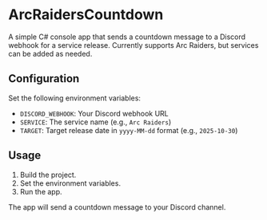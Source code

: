 
# ArcRaidersCountdown

A simple C# console app that sends a countdown message to a Discord webhook for a service release. Currently supports Arc Raiders, but services can be added as needed.

## Configuration

Set the following environment variables:

- `DISCORD_WEBHOOK`: Your Discord webhook URL
- `SERVICE`: The service name (e.g., `Arc Raiders`)
- `TARGET`: Target release date in `yyyy-MM-dd` format (e.g., `2025-10-30`)

## Usage

1. Build the project.
2. Set the environment variables.
3. Run the app.

The app will send a countdown message to your Discord channel.